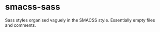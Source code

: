 smacss-sass
===========

Sass styles organised vaguely in the SMACSS style. Essentially empty files and comments.